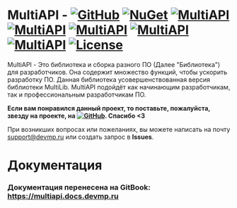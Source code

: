# MultiAPI - [![GitHub](https://img.shields.io/badge/GitHub-MultiAPI-blue?labelColor=gray&style=flat&link=https://github.com/dmitriykotik/MultiAPI)](https://github.com/dmitriykotik/MultiAPI) [![NuGet](https://img.shields.io/badge/NuGet-v0.1.5-orange?labelColor=gray&style=flat&link=https://www.nuget.org/packages/MultiAPI_Lib)](https://www.nuget.org/packages/MultiAPI_Lib)  [![MultiAPI](https://img.shields.io/badge/v0.1.1-not%20stable-red?labelColor=gray&style=flat)]() [![MultiAPI](https://img.shields.io/badge/v0.1.2-not%20stable-red?labelColor=gray&style=flat)]() [![MultiAPI](https://img.shields.io/badge/v0.1.3-not%20stable-red?labelColor=gray&style=flat)]() [![MultiAPI](https://img.shields.io/badge/v0.1.4-not%20stable-red?labelColor=gray&style=flat)]() [![MultiAPI](https://img.shields.io/badge/v0.1.5-stable-green?labelColor=gray&style=flat)]() [![License](https://img.shields.io/badge/License-MIT-blue?labelColor=gray&style=flat)]()
MultiAPI - Это библиотека и сборка разного ПО (Далее "Библиотека") для разработчиков. Она содержит множество функций, чтобы ускорить разработку ПО. Данная библиотека усовершенствованная версия библиотеки MultiLib. MultiAPI подойдёт как начинающим разработчикам, так и профессиональным разработчикам ПО.

**Если вам понравился данный проект, то поставьте, пожалуйста, звезду на проекте, на [![GitHub](https://img.shields.io/badge/GitHub-MultiAPI-blue?labelColor=gray&style=flat&link=https://github.com/dmitriykotik/MultiAPI)](https://github.com/dmitriykotik/MultiAPI). Спасибо <3**

При возникших вопросах или пожеланиях, вы можете написать на почту support@devmp.ru или создать запрос в **Issues**.

# Документация
### Документация перенесена на GitBook: https://multiapi.docs.devmp.ru
